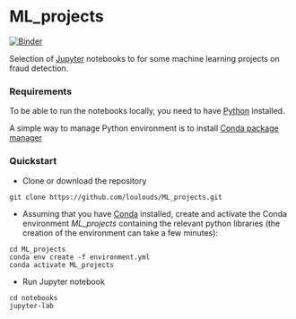 ML_projects
==============================
[![Binder](https://mybinder.org/badge_logo.svg)](https://mybinder.org/v2/gh/loulouds/ML_projects/master?filepath=notebooks)

Selection of [Jupyter](https://jupyter.org/) notebooks to for some machine learning projects on fraud detection.

### Requirements
To be able to run the notebooks locally, you need to have [Python](www.python.org) installed.

A simple way to manage Python environment is to install [Conda package manager](https://conda.io/en/latest/)


### Quickstart

- Clone or download the repository
```
git clone https://github.com/loulouds/ML_projects.git
```

- Assuming that you have [Conda](https://conda.io/en/latest/) installed, create and activate the Conda environment *ML_projects* containing the relevant python libraries (the creation of the environment can take a few minutes):
```
cd ML_projects
conda env create -f environment.yml
conda activate ML_projects
```

- Run Jupyter notebook
```
cd notebooks
jupyter-lab
```

